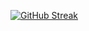 [![GitHub Streak](https://streak-stats.demolab.com/?user=LatchyCat)](https://git.io/streak-stats)

<!---
LatchyCat/LatchyCat is a ✨ Hard Working ✨ repository because its `README.md` (this file) appears on your GitHub profile.
You can click the Preview link to take a look at your changes.
--->
